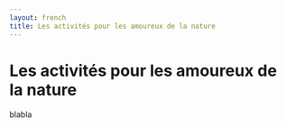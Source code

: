 ```yaml
---
layout: french 
title: Les activités pour les amoureux de la nature
---
```


# Les activités pour les amoureux de la nature

blabla 